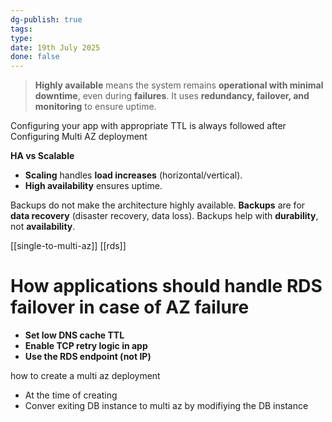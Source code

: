```yaml
---
dg-publish: true
tags: 
type: 
date: 19th July 2025
done: false
---
```


> **Highly available** means the system remains **operational with minimal downtime**, even during **failures**. It uses **redundancy, failover, and monitoring** to ensure uptime.

Configuring your app with appropriate TTL is always followed after Configuring Multi AZ deployment

**HA vs Scalable**
- **Scaling** handles **load increases** (horizontal/vertical).
- **High availability** ensures uptime.

Backups do not make the architecture highly available. **Backups** are for **data recovery** (disaster recovery, data loss).
Backups help with **durability**, not **availability**.

[[single-to-multi-az]]
[[rds]]

# How applications should handle RDS failover in case of AZ failure
- **Set low DNS cache TTL**
- **Enable TCP retry logic in app**
- **Use the RDS endpoint (not IP)**

how to create a multi az deployment
- At the time of creating
- Conver exiting DB instance to multi az by modifiying the DB instance